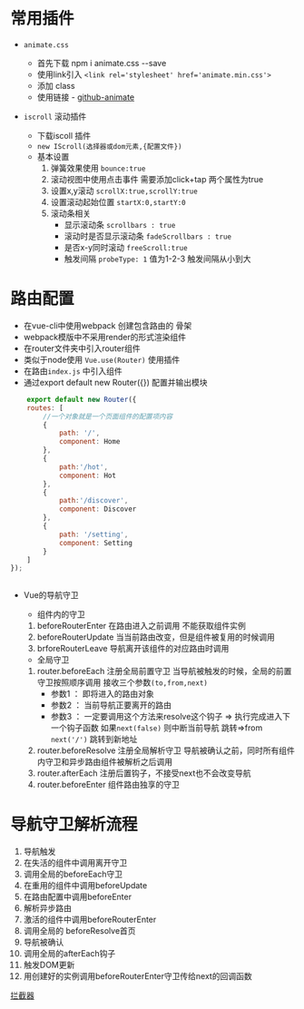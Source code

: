 # 常用插件

* `animate.css` 
    * 首先下载 npm i animate.css --save 
    * 使用link引入 `<link rel='stylesheet' href='animate.min.css'>` 
    * 添加 class 
    * 使用链接 - [github-animate](https://github.com/daneden/animate.cssf)

* `iscroll` 滚动插件
    * 下载iscoll 插件
    * `new IScroll(选择器或dom元素,{配置文件})`
    * 基本设置
        1. 弹簧效果使用 `bounce:true` 
        1. 滚动视图中使用点击事件 需要添加click+tap 两个属性为true
        1. 设置x,y滚动 `scrollX:true,scrollY:true`
        1. 设置滚动起始位置 `startX:0,startY:0`
        1. 滚动条相关
            * 显示滚动条 `scrollbars : true`
            * 滚动时是否显示滚动条 `fadeScrollbars : true`
            * 是否x-y同时滚动 `freeScroll:true` 
            * 触发间隔 `probeType: 1` 值为1-2-3 触发间隔从小到大



# 路由配置

* 在vue-cli中使用webpack 创建包含路由的 骨架
* webpack模版中不采用render的形式渲染组件
* 在router文件夹中引入router组件
* 类似于node使用 `Vue.use(Router)` 使用插件
* 在路由`index.js` 中引入组件
* 通过export default new Router({}) 配置并输出模块
```javascript
    export default new Router({
	routes: [
		//一个对象就是一个页面组件的配置项内容
		{
			path: '/',
			component: Home
		},
		{
			path:'/hot',
			component: Hot
		},
		{
			path:'/discover',
			component: Discover
		},
		{
			path: '/setting',
			component: Setting
		}
	]
});
    
```

* Vue的导航守卫
	 * 组件内的守卫
	 1. beforeRouterEnter 在路由进入之前调用 不能获取组件实例
	 1. beforeRouterUpdate 当当前路由改变，但是组件被复用的时候调用
	 1. brforeRouterLeave 导航离开该组件的对应路由时调用

	* 全局守卫
	1. router.beforeEach 注册全局前置守卫 当导航被触发的时候，全局的前置守卫按照顺序调用 接收三个参数`(to,from,next)` 
		* 参数1 ： 即将进入的路由对象
		* 参数2 ： 当前导航正要离开的路由
		* 参数3 ： 一定要调用这个方法来resolve这个钩子 => 执行完成进入下一个钩子函数 如果`next(false)` 则中断当前导航 跳转=>from `next('/')` 跳转到新地址
	1. router.beforeResolve 注册全局解析守卫 导航被确认之前，同时所有组件内守卫和异步路由组件被解析之后调用
	1. router.afterEach 注册后置钩子，不接受next也不会改变导航
	1. router.beforeEnter 组件路由独享的守卫


# 导航守卫解析流程

1. 导航触发
1. 在失活的组件中调用离开守卫
1. 调用全局的beforeEach守卫
1. 在重用的组件中调用beforeUpdate
1. 在路由配置中调用beforeEnter
1. 解析异步路由
1. 激活的组件中调用beforeRouterEnter
1. 调用全局的 beforeResolve首页
1. 导航被确认
1. 调用全局的afterEach钩子
1. 触发DOM更新
1. 用创建好的实例调用beforeRouterEnter守卫传给next的回调函数



[拦截器](https://www.cnblogs.com/guoxianglei/p/7084506.html)